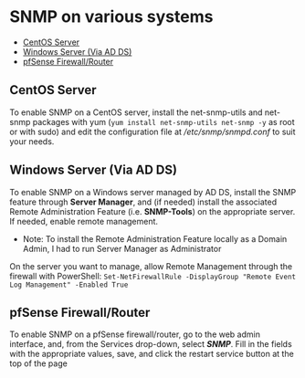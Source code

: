 <!--
SPDX-FileCopyrightText: 2021 - 2024 Eli Array Minkoff

SPDX-License-Identifier: CC-BY-SA-4.0
-->

# SNMP on various systems

<!-- vim-markdown-toc GitLab -->

* [CentOS Server](#centos-server)
* [Windows Server (Via AD DS)](#windows-server-via-ad-ds)
* [pfSense Firewall/Router](#pfsense-firewall-router)

<!-- vim-markdown-toc -->

## CentOS Server

To enable SNMP on a CentOS server, install the net-snmp-utils and net-snmp packages with yum (`yum install net-snmp-utils net-snmp -y` as root or with sudo) and edit the configuration file at */etc/snmp/snmpd.conf* to suit your needs.

## Windows Server (Via AD DS)

To enable SNMP on a Windows server managed by AD DS, install the SNMP feature through **Server Manager**, and (if needed) install the associated Remote Administration Feature (i.e. **SNMP-Tools**) on the appropriate server. If needed, enable remote management.

* Note: To install the Remote Administration Feature locally as a Domain Admin, I had to run Server Manager as Administrator

On the server you want to manage, allow Remote Management through the firewall with PowerShell: `Set-NetFirewallRule -DisplayGroup "Remote Event Log Management" -Enabled True`

## pfSense Firewall/Router

To enable SNMP on a pfSense firewall/router, go to the web admin interface, and, from the Services drop-down, select ***SNMP***. Fill in the fields with the appropriate values, save, and click the restart service button at the top of the page
